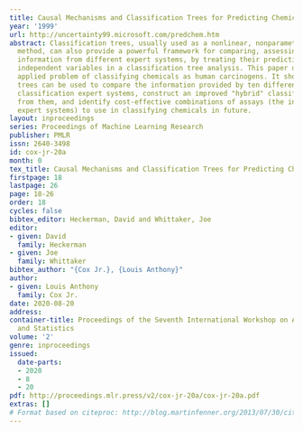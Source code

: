 ```yaml
---
title: Causal Mechanisms and Classification Trees for Predicting Chemical Carcinogens
year: '1999'
url: http://uncertainty99.microsoft.com/predchem.htm
abstract: Classification trees, usually used as a nonlinear, nonparametric classification
  method, can also provide a powerful framework for comparing, assessing, and combining
  information from different expert systems, by treating their predictions as the
  independent variables in a classification tree analysis. This paper discusses the
  applied problem of classifying chemicals as human carcinogens. It shows how classification
  trees can be used to compare the information provided by ten different carcinogen
  classification expert systems, construct an improved "hybrid" classification system
  from them, and identify cost-effective combinations of assays (the inputs to the
  expert systems) to use in classifying chemicals in future.
layout: inproceedings
series: Proceedings of Machine Learning Research
publisher: PMLR
issn: 2640-3498
id: cox-jr-20a
month: 0
tex_title: Causal Mechanisms and Classification Trees for Predicting Chemical Carcinogens
firstpage: 18
lastpage: 26
page: 18-26
order: 18
cycles: false
bibtex_editor: Heckerman, David and Whittaker, Joe
editor:
- given: David
  family: Heckerman
- given: Joe
  family: Whittaker
bibtex_author: "{Cox Jr.}, {Louis Anthony}"
author:
- given: Louis Anthony
  family: Cox Jr.
date: 2020-08-20
address:
container-title: Proceedings of the Seventh International Workshop on Artificial Intelligence
  and Statistics
volume: '2'
genre: inproceedings
issued:
  date-parts:
  - 2020
  - 8
  - 20
pdf: http://proceedings.mlr.press/v2/cox-jr-20a/cox-jr-20a.pdf
extras: []
# Format based on citeproc: http://blog.martinfenner.org/2013/07/30/citeproc-yaml-for-bibliographies/
---
```

